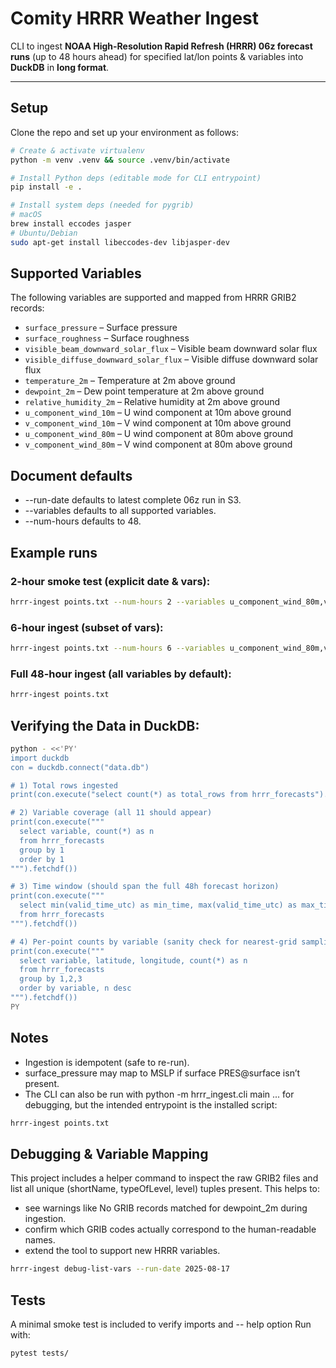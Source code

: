 # Comity HRRR Weather Ingest

CLI to ingest **NOAA High-Resolution Rapid Refresh (HRRR) 06z forecast runs** (up to 48 hours ahead) for specified lat/lon points & variables into **DuckDB** in **long format**.

---

## Setup
Clone the repo and set up your environment as follows:

```bash
# Create & activate virtualenv
python -m venv .venv && source .venv/bin/activate

# Install Python deps (editable mode for CLI entrypoint)
pip install -e .

# Install system deps (needed for pygrib)
# macOS
brew install eccodes jasper
# Ubuntu/Debian
sudo apt-get install libeccodes-dev libjasper-dev
```

## Supported Variables
The following variables are supported and mapped from HRRR GRIB2 records:

- `surface_pressure` – Surface pressure  
- `surface_roughness` – Surface roughness  
- `visible_beam_downward_solar_flux` – Visible beam downward solar flux  
- `visible_diffuse_downward_solar_flux` – Visible diffuse downward solar flux  
- `temperature_2m` – Temperature at 2m above ground  
- `dewpoint_2m` – Dew point temperature at 2m above ground  
- `relative_humidity_2m` – Relative humidity at 2m above ground  
- `u_component_wind_10m` – U wind component at 10m above ground  
- `v_component_wind_10m` – V wind component at 10m above ground  
- `u_component_wind_80m` – U wind component at 80m above ground  
- `v_component_wind_80m` – V wind component at 80m above ground  

## Document defaults

- --run-date defaults to latest complete 06z run in S3.
- --variables defaults to all supported variables.
- --num-hours defaults to 48.

## Example runs

### 2-hour smoke test (explicit date & vars):

```bash
hrrr-ingest points.txt --num-hours 2 --variables u_component_wind_80m,v_component_wind_80m
```

### 6-hour ingest (subset of vars):
```bash
hrrr-ingest points.txt --num-hours 6 --variables u_component_wind_80m,v_component_wind_80m,temperature_2m,surface_pressure
```

### Full 48-hour ingest (all variables by default):
```bash
hrrr-ingest points.txt
```


## Verifying the Data in DuckDB:
```bash
python - <<'PY'
import duckdb
con = duckdb.connect("data.db")

# 1) Total rows ingested
print(con.execute("select count(*) as total_rows from hrrr_forecasts").fetchdf())

# 2) Variable coverage (all 11 should appear)
print(con.execute("""
  select variable, count(*) as n
  from hrrr_forecasts
  group by 1
  order by 1
""").fetchdf())

# 3) Time window (should span the full 48h forecast horizon)
print(con.execute("""
  select min(valid_time_utc) as min_time, max(valid_time_utc) as max_time
  from hrrr_forecasts
""").fetchdf())

# 4) Per-point counts by variable (sanity check for nearest-grid sampling)
print(con.execute("""
  select variable, latitude, longitude, count(*) as n
  from hrrr_forecasts
  group by 1,2,3
  order by variable, n desc
""").fetchdf())
PY
```


## Notes
- Ingestion is idempotent (safe to re-run).
- surface_pressure may map to MSLP if surface PRES@surface isn’t present.
- The CLI can also be run with python -m hrrr_ingest.cli main ... for debugging, but the intended entrypoint is the installed script: 
```bash
hrrr-ingest points.txt
```

## Debugging & Variable Mapping

This project includes a helper command to inspect the raw GRIB2 files and list all unique (shortName, typeOfLevel, level) tuples present. This helps to:
- see warnings like No GRIB records matched for dewpoint_2m during ingestion.
- confirm which GRIB codes actually correspond to the human-readable names.
- extend the tool to support new HRRR variables.

```bash
hrrr-ingest debug-list-vars --run-date 2025-08-17
```

## Tests
A minimal smoke test is included to verify imports and -- help option
Run with:
```bash
pytest tests/




